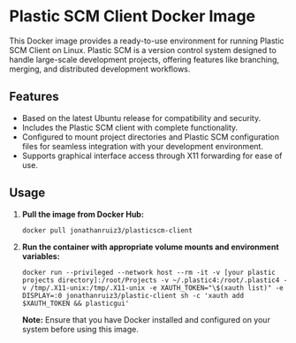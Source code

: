 # Plastic SCM Client Docker Image

This Docker image provides a ready-to-use environment for running Plastic SCM Client on Linux. Plastic SCM is a version control system designed to handle large-scale development projects, offering features like branching, merging, and distributed development workflows.

## Features

- Based on the latest Ubuntu release for compatibility and security.
- Includes the Plastic SCM client with complete functionality.
- Configured to mount project directories and Plastic SCM configuration files for seamless integration with your development environment.
- Supports graphical interface access through X11 forwarding for ease of use.

## Usage

1. **Pull the image from Docker Hub:**

   ```
   docker pull jonathanruiz3/plasticscm-client
   ```

2. **Run the container with appropriate volume mounts and environment variables:**

   ```
   docker run --privileged --network host --rm -it -v [your plastic projects directory]:/root/Projects -v ~/.plastic4:/root/.plastic4 -v /tmp/.X11-unix:/tmp/.X11-unix -e XAUTH_TOKEN="\$(xauth list)" -e DISPLAY=:0 jonathanruiz3/plastic-client sh -c 'xauth add $XAUTH_TOKEN && plasticgui'
   ```

   **Note:** Ensure that you have Docker installed and configured on your system before using this image.


